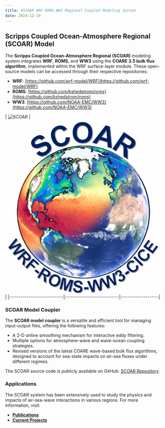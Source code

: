 ```yaml
---
title: #SCOAR WRF-ROMS-WW3 Regional Coupled Modeling System
date: 2024-12-19
---
```


## **Scripps Coupled Ocean-Atmosphere Regional (SCOAR) Model**

The **Scripps Coupled Ocean-Atmosphere Regional (SCOAR)** modeling system integrates **WRF**, **ROMS**, and **WW3** using the **COARE 3.5 bulk flux algorithm**, implemented within the WRF surface-layer module. These open-source models can be accessed through their respective repositories:

- **WRF**: [https://github.com/wrf-model/WRF](https://github.com/wrf-model/WRF)
- **ROMS**: [https://github.com/kshedstrom/roms](https://github.com/kshedstrom/roms)
- **WW3**: [https://github.com/NOAA-EMC/WW3](https://github.com/NOAA-EMC/WW3)

| ![SCOAR](SCOAR_coupling.png) | ![SCOAR](scoar.png) |
|:--------------------------:|:--------------------------:|:------------------:|

### SCOAR Model Coupler

The **SCOAR model coupler** is a versatile and efficient tool for managing input-output files, offering the following features:

- A 2-D online smoothing mechanism for interactive eddy filtering.<br>
- Multiple options for atmosphere-wave and wave-ocean coupling strategies.<br>
- Revised versions of the latest COARE wave-based bulk flux algorithms, designed to account for sea-state impacts on air-sea fluxes under different regimes.<br>

The SCOAR source code is publicly available on GitHub: [SCOAR Repository](https://github.com/hyodae-seo/SCOAR).

### Applications

The SCOAR system has been extensively used to study the physics and impacts of air-sea-wave interactions in various regions. For more information, visit:

- **[Publications](/publication/)**
- **[Current Projects](/projects/)**
<!--more-->


